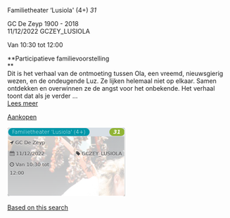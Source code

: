 Familietheater ‘Lusiola' (4+) *31*

GC De Zeyp 1900 - 2018  
11/12/2022 GCZEY\_LUSIOLA  

Van 10:30 tot 12:00

  

  

**Participatieve familievoorstelling  
**  
Dit is het verhaal van de ontmoeting tussen Ola, een vreemd, nieuwsgierig wezen, en de ondeugende Luz. Ze lijken helemaal niet op elkaar. Samen ontdekken en overwinnen ze de angst voor het onbekende. Het verhaal toont dat als je verder ...  
[Lees meer](https://tickets.vgc.be/activity/subscribe/GCZEY_LUSIOLA)

[Aankopen](https://tickets.vgc.be/ticketingActivity/subscribe/GCZEY_LUSIOLA)

![](80194.png)

[Based on this search](https://tickets.vgc.be/activity/index?&vrijeplaatsen=1&Age%5B%5D=4%2C6&entity=276)